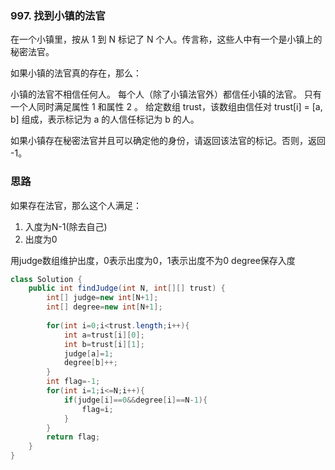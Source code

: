 ### 997. 找到小镇的法官
在一个小镇里，按从 1 到 N 标记了 N 个人。传言称，这些人中有一个是小镇上的秘密法官。

如果小镇的法官真的存在，那么：

小镇的法官不相信任何人。
每个人（除了小镇法官外）都信任小镇的法官。
只有一个人同时满足属性 1 和属性 2 。
给定数组 trust，该数组由信任对 trust[i] = [a, b] 组成，表示标记为 a 的人信任标记为 b 的人。

如果小镇存在秘密法官并且可以确定他的身份，请返回该法官的标记。否则，返回 -1。

### 思路
如果存在法官，那么这个人满足：
1. 入度为N-1(除去自己)
2. 出度为0

用judge数组维护出度，0表示出度为0，1表示出度不为0
degree保存入度

```java
class Solution {
    public int findJudge(int N, int[][] trust) {
        int[] judge=new int[N+1];
        int[] degree=new int[N+1];
        
        for(int i=0;i<trust.length;i++){
            int a=trust[i][0];
            int b=trust[i][1];
            judge[a]=1;
            degree[b]++;
        }
        int flag=-1;
        for(int i=1;i<=N;i++){
            if(judge[i]==0&&degree[i]==N-1){
                flag=i;
            }
        }
        return flag;
    }
}
```